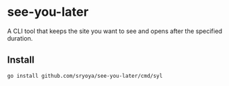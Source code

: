 # see-you-later

A CLI tool that keeps the site you want to see and opens after the specified duration.

## Install

```
go install github.com/sryoya/see-you-later/cmd/syl
```

